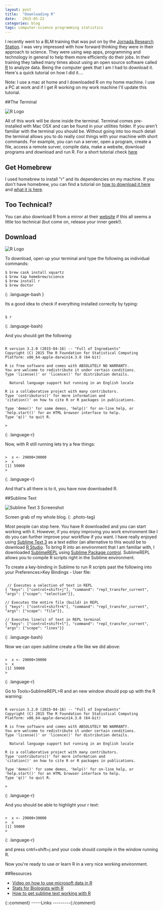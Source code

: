 ```yaml
---
layout: post
title:  "Downloading R"
date:   2015-05-22
categories: blog 
tags: computer-science programming statistics
---
```


I recently went to a BLM training that was put on by the [Jornada Research Station][Jornada].  I was very impressed with how forward thinking they were in their approach to science. They were using wep apps, programming and technology in general to help them more efficiently do their jobs.  In their training they talked many times about using an open source software called [R][r] to analyze data.  Being the computer geek that I am I had to download it.  Here's  a quick tutorial on how I did it....

Note: I use a mac at home and I downloaded R on my home machine.  I use a PC at work and if I get R working on my work machine I'll update this tutorial. 

##The Terminal

<div class="post-image-icon center">
<img src="{{"images/post-images/downloading-r/terminal-icon.png" | prepend:site.baseurl}}" alt="R Logo">
</div>

All of this work will be done inside the terminal. Terminal comes pre-installed with Mac OSX and can be found in your utilities folder. If you aren't familiar with the terminal you should be.  Without going into too much detail the terminal allows you to do really cool things with your machine with short commands.  For example, you can run a server, open a program, create a file, access a remote surver, compile data, make a website, download programs and download and run R. For a short tutorial check [here][tutsplusterminal]

## Get Homebrew

I used homebrew to install "r" and its dependencies on my machine.  If you don't have homebrew, you can find a tutorial on [how to download it here][homebrewdownload] and [what it is here][homebrew]. 

## Too Technical?
You can also download R from a mirror at their [website][r] if this all seems a little too technical (but come on, release your inner geek!). 

## Download

<div class="post-image-icon center">
<img src="{{"images/post-images/downloading-r/rlogo.png" | prepend:site.baseurl}}" alt="R Logo">
</div>

To download, open up your terminal and type the following as individual commands:

~~~~
$ brew cask install xquartz
$ brew tap homebrew/science
$ brew install r
$ brew doctor
~~~~
{: .language-bash }

Its a good idea to check if everything installed correctly by typing:

~~~~

$ r
~~~~
{: .language-bash}

And you should get the following:

~~~~

R version 3.2.0 (2015-04-16) -- "Full of Ingredients"
Copyright (C) 2015 The R Foundation for Statistical Computing
Platform: x86_64-apple-darwin14.3.0 (64-bit)

R is free software and comes with ABSOLUTELY NO WARRANTY.
You are welcome to redistribute it under certain conditions.
Type 'license()' or 'licence()' for distribution details.

  Natural language support but running in an English locale

R is a collaborative project with many contributors.
Type 'contributors()' for more information and
'citation()' on how to cite R or R packages in publications.

Type 'demo()' for some demos, 'help()' for on-line help, or
'help.start()' for an HTML browser interface to help.
Type 'q()' to quit R.

>
~~~~
{: .language-r}

Now, with R still running lets try a few things:

~~~~

>  x <- 29000+30000 
>  x
[1] 59000
>
~~~~
{: .language-r}

And that's all there is to it, you have now downloaded R. 

##Sublime Text

<div>
  <img src="{{"images/post-images/downloading-r/sublime-screen-shot.jpg" | prepend:site.baseurl}}" alt="Sublime Text 3 Screenshot">
</div>

Screen grab of my whole blog. 
{: .photo-tag}

Most people can stop here.  You have R downloaded and you can start working with it.  However, if you enjoy improving you work environment like I do you can further improve your workflow if you want. I have really enjoyed using [Sublime Text 3][sublime] as a text editor (an alternative to this would be to download [R Studio][rstudio].  To bring R into an environment that I am familiar with, I downloaded [SublimeREPL][sREPL] using [Sublime Package control][packageControl].  SublimeREPL allows you to compile R scripts right in the Sublime environment. 

To create a key-binding in Sublime to run R scripts past the following into your Preferences>Key Bindings - User  file: 

~~~~

 // Executes a selection of text in REPL
{ "keys": ["control+shift+j"], "command": "repl_transfer_current", "args": {"scope": "selection"}},

// Executes the entire file (build) in REPL
{ "keys": ["control+shift+k"], "command": "repl_transfer_current", "args": {"scope": "file"}},
   
// Executes line(s) of text in REPL terminal
{ "keys": ["control+shift+l"], "command": "repl_transfer_current", "args": {"scope": "lines"}}
~~~~
{: .language-bash}


Now we can open sublime create a file like we did above: 

~~~~

>  x <- 29000+30000 
>  x
[1] 59000
>
~~~~
{: .language-r}

Go to Tools>SublimeREPL>R and an new window should pop up with the R warning:

~~~~

R version 3.2.0 (2015-04-16) -- "Full of Ingredients"
Copyright (C) 2015 The R Foundation for Statistical Computing
Platform: x86_64-apple-darwin14.3.0 (64-bit)

R is free software and comes with ABSOLUTELY NO WARRANTY.
You are welcome to redistribute it under certain conditions.
Type 'license()' or 'licence()' for distribution details.

  Natural language support but running in an English locale

R is a collaborative project with many contributors.
Type 'contributors()' for more information and
'citation()' on how to cite R or R packages in publications.

Type 'demo()' for some demos, 'help()' for on-line help, or
'help.start()' for an HTML browser interface to help.
Type 'q()' to quit R.

>
~~~~
{: .language-r}

And you should be able to highlight your r text: 

~~~~

>  x <- 29000+30000 
>  x
[1] 59000
>
~~~~
{: .language-r}

and press cntrl+shift+j and your code should compile in the window running R.  


Now you're ready to use or learn R in a very nice working environment. 

##Resources

* [Video on how to use microsoft data in R][microsoftr]
* [Stats for Biologists with R][rbiostats]
* [How to get sublime text working with R][sublimer]



{::comment} -----Links ---------{:/comment}



[r]:    http://www.r-project.org/

[Jornada]:  http://jornada.nmsu.edu/  

[homebrewdownload]: https://github.com/Homebrew/homebrew/blob/master/share/doc/homebrew/Installation.md#installation

[homebrew]: http://brew.sh/

[tutsplusterminal]: http://computers.tutsplus.com/tutorials/navigating-the-terminal-a-gentle-introduction--mac-3855

[microsoftr]:   https://www.youtube.com/watch?v=qPk0YEKhqB8&list=PLqzoL9-eJTNBDdKgJgJzaQcY6OXmsXAHU&index=4


[rbiostats]:  http://cran.r-project.org/doc/contrib/Seefeld_StatsRBio.pdf

[sublimer]: http://www.alshum.com/sublime/

[sublime]: https://www.sublimetext.com/

[packageControl]: https://packagecontrol.io/

[sREPL]: https://github.com/wuub/SublimeREPL

[rstudio]: www.rstudio.com/



